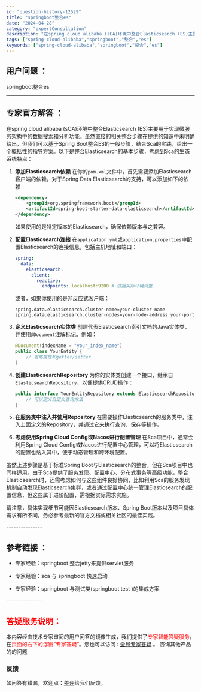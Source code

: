 ```yaml
---
id: "question-history-12529"
title: "springboot整合es"
date: "2024-04-28"
category: "expertConsultation"
description: "在spring cloud alibaba (sCA)环境中整合Elasticsearch (ES)主要用于实现微服务架构中的数据搜索和分析功能。虽然直接的相关整合步骤在提供的知识中未明确给出，但我们可以基于Spring Boot整合ES的一般步骤，结合Sca的实践，给出一个概括性的指导方案。以下是"
tags: ["spring-cloud-alibaba","springboot","整合","es"]
keywords: ["spring-cloud-alibaba","springboot","整合","es"]
---
```


## 用户问题 ： 
 springboot整合es  

---------------
## 专家官方解答 ：

在spring cloud alibaba (sCA)环境中整合Elasticsearch (ES)主要用于实现微服务架构中的数据搜索和分析功能。虽然直接的相关整合步骤在提供的知识中未明确给出，但我们可以基于Spring Boot整合ES的一般步骤，结合Sca的实践，给出一个概括性的指导方案。以下是整合Elasticsearch的基本步骤，考虑到Sca的生态系统特点：

1. **添加Elasticsearch依赖**
   在你的`pom.xml`文件中，首先需要添加Elasticsearch客户端的依赖。对于Spring Data Elasticsearch的支持，可以添加如下的依赖：
   ```xml
   <dependency>
       <groupId>org.springframework.boot</groupId>
       <artifactId>spring-boot-starter-data-elasticsearch</artifactId>
   </dependency>
   ```
   如果使用的是特定版本的Elasticsearch，确保依赖版本与之兼容。

2. **配置Elasticsearch连接**
   在`application.yml`或`application.properties`中配置Elasticsearch的连接信息，包括主机地址和端口：
   ```yaml
   spring:
     data:
       elasticsearch:
         client:
           reactive:
             endpoints: localhost:9200 # 依据实际环境调整
   ```
   或者，如果你使用的是非反应式客户端：
   ```properties
   spring.data.elasticsearch.cluster-name=your-cluster-name
   spring.data.elasticsearch.cluster-nodes=your-node-address:your-port
   ```

3. **定义Elasticsearch实体类**
   创建代表Elasticsearch索引文档的Java实体类，并使用`@Document`注解标记。例如：
   ```java
   @Document(indexName = "your_index_name")
   public class YourEntity {
       // 省略属性和getter/setter
   }
   ```

4. **创建ElasticsearchRepository**
   为你的实体类创建一个接口，继承自`ElasticsearchRepository`，以便提供CRUD操作：
   ```java
   public interface YourEntityRepository extends ElasticsearchRepository<YourEntity, Long> {
       // 可以定义自定义查询方法
   }
   ```

5. **在服务类中注入并使用Repository**
   在需要操作Elasticsearch的服务类中，注入上面定义的Repository，并通过它来执行查询、保存等操作。

6. **考虑使用Spring Cloud Config或Nacos进行配置管理**
   在Sca项目中，通常会利用Spring Cloud Config或Nacos进行配置中心管理，可以将Elasticsearch的配置也纳入其中，便于动态管理和跨环境配置。

虽然上述步骤是基于标准Spring Boot与Elasticsearch的整合，但在Sca项目中也同样适用。由于Sca提供了服务发现、配置中心、分布式事务等高级功能，整合Elasticsearch时，还需考虑如何与这些组件良好协同，比如利用Sca的服务发现机制自动发现Elasticsearch集群，或者通过配置中心统一管理Elasticsearch的配置信息，但这些属于进阶配置，需根据实际需求实施。

请注意，具体实现细节可能因Elasticsearch版本、Spring Boot版本以及项目具体需求有所不同，务必参考最新的官方文档或相关社区的最佳实践。


<font color="#949494">---------------</font> 


## 参考链接 ：

* 专家经验：springboot 整合jetty来提供servlet服务 
 
 * 专家经验：sca 与 springboot 快速启动 
 
 * 专家经验：springboot 与测试类(springboot test )的集成方案 


 <font color="#949494">---------------</font> 
 


## <font color="#FF0000">答疑服务说明：</font> 

本内容经由技术专家审阅的用户问答的镜像生成，我们提供了<font color="#FF0000">专家智能答疑服务</font>，在<font color="#FF0000">页面的右下的浮窗”专家答疑“</font>。您也可以访问 : [全局专家答疑](https://answer.opensource.alibaba.com/docs/intro) 。 咨询其他产品的的问题

### 反馈
如问答有错漏，欢迎点：[差评](https://ai.nacos.io/user/feedbackByEnhancerGradePOJOID?enhancerGradePOJOId=12622)给我们反馈。
